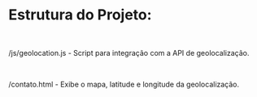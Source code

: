 <h1>Estrutura do Projeto:</h1><br>

<p>/js/geolocation.js - Script para integração com a API de geolocalização.</p><br>
<p>/contato.html - Exibe o mapa, latitude e longitude da geolocalização.</p>
